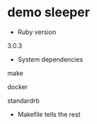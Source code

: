 # demo sleeper

* Ruby version

3.0.3

* System dependencies

make

docker

standardrb

* Makefile tells the rest
